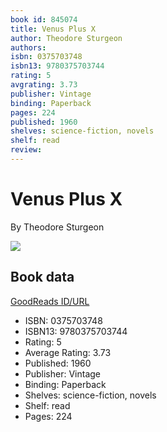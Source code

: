 ```yaml
---
book id: 845074
title: Venus Plus X
author: Theodore Sturgeon
authors: 
isbn: 0375703748
isbn13: 9780375703744
rating: 5
avgrating: 3.73
publisher: Vintage
binding: Paperback
pages: 224
published: 1960
shelves: science-fiction, novels
shelf: read
review: 
---
```


# Venus Plus X

By Theodore Sturgeon

![](https://i.gr-assets.com/images/S/compressed.photo.goodreads.com/books/1320421366l/845074.jpg)

## Book data

[GoodReads ID/URL](https://www.goodreads.com/book/show/845074)

- ISBN: 0375703748
- ISBN13: 9780375703744
- Rating: 5
- Average Rating: 3.73
- Published: 1960
- Publisher: Vintage
- Binding: Paperback
- Shelves: science-fiction, novels
- Shelf: read
- Pages: 224

